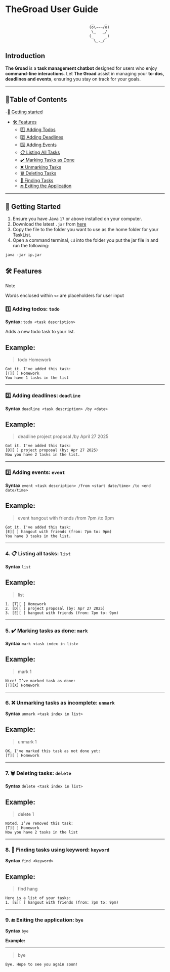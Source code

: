 # TheGroad User Guide

```
                                      _     _   
                                     (o\~~~/o)  
                                      \_   _/   
                                     (_     _)  
                                       \_._/

```


## Introduction
**The Groad** is a **task management chatbot** designed for users who enjoy **command-line interactions**. Let **The Groad** assist in managing your **to-dos, deadlines and events**, ensuring you stay on track for your goals.

---
## 📖Table of Contents
-[🚀 Getting started](#-getting-started)
- [🛠️ Features](#-features)
  - [1️⃣ Adding Todos](#1-adding-todos-todo)
  - [2️⃣ Adding Deadlines](#2-adding-deadlines-deadline)
  - [3️⃣ Adding Events](#3-adding-events-event)
  - [📋 Listing All Tasks](#4-listing-all-tasks-list)
  - [✔️ Marking Tasks as Done](#5-marking-tasks-as-done-mark)
  - [❌ Unmarking Tasks](#6-unmarking-tasks-as-incomplete-unmark)
  - [🗑️ Deleting Tasks](#7-deleting-tasks-delete)
  - [🔎 Finding Tasks](#8-finding-tasks-using-keyword-find)
  - [🔚 Exiting the Application](#9-exiting-the-application-bye)

---
## 🚀 Getting Started
1. Ensure you have Java `17` or above installed on your computer.
2. Download the latest `.jar` from [here](https://github.com/prathisttam/ip/releases)
3. Copy the file to the folder you want to use as the home folder for your TaskList.
4. Open a command terminal, `cd` into the folder you put the jar file in and run the following:
```
java -jar ip.jar
```

## 🛠️ Features

> [!NOTE]
> Words enclosed within `<>` are placeholders for user input

### ️1️⃣ Adding todos: **`todo`**

**Syntax:** `todo <task description>`

Adds a new todo task to your list.

**Example:**
--------------------------------------------------------------
> todo Homework

```
Got it. I've added this task:
[T][ ] Homework
You have 1 tasks in the list
```
--------------------------------------------------------------

### 2️⃣ Adding deadlines: **`deadline`**

**Syntax** `deadline <task description> /by <date>`

**Example:**
--------------------------------------------------------------
> deadline project proposal /by April 27 2025

```
Got it. I've added this task:
[D][ ] project proposal (by: Apr 27 2025)
Now you have 2 tasks in the list.
```
--------------------------------------------------------------

### 3️⃣ Adding events: **`event`**

**Syntax** `event <task description> /from <start date/time> /to <end date/time>`

**Example:**
--------------------------------------------------------------
> event hangout with friends /from 7pm /to 9pm

```
Got it. I've added this task:
[E][ ] hangout with friends (from: 7pm to: 9pm)
You have 3 tasks in the list.
```
--------------------------------------------------------------

### 4. 📋 Listing all tasks: **`list`**

**Syntax** `list`

**Example:**
--------------------------------------------------------------
> list

```
1. [T][ ] Homework
2. [D][ ] project proposal (by: Apr 27 2025)
3. [E][ ] hangout with friends (from: 7pm to: 9pm)
```
--------------------------------------------------------------

### 5. ✔️ Marking tasks as done: **`mark`**

**Syntax** `mark <task index in list>`

**Example:**
--------------------------------------------------------------
> mark 1

```
Nice! I’ve marked task as done:
[T][X] Homework
```
--------------------------------------------------------------

### 6. ❌ Unmarking tasks as incomplete: **`unmark`**

**Syntax** `unmark <task index in list>`

**Example:**
--------------------------------------------------------------
> unmark 1

```
OK, I've marked this task as not done yet:
[T][ ] Homework
```
--------------------------------------------------------------

### 7. 🗑️ Deleting tasks: **`delete`**

**Syntax** `delete <task index in list>`

**Example:**
--------------------------------------------------------------
> delete 1

```
Noted. I’ve removed this task:
[T][ ] Homework
Now you have 2 tasks in the list
```
--------------------------------------------------------------

### 8. 🔎 Finding tasks using keyword: **`keyword`**

**Syntax** `find <keyword>`

**Example:**
--------------------------------------------------------------
> find hang

```
Here is a list of your tasks:
1. [E][ ] hangout with friends (from: 7pm to: 9pm)
```
--------------------------------------------------------------

### 9. 🔚 Exiting the application: **`bye`**

**Syntax** `bye`

**Example:**
____________________________________________________________
> bye

```
Bye. Hope to see you again soon!